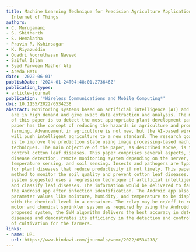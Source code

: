 ```yaml
---
title: Machine Learning Technique for Precision Agriculture Applications in 5G-Based
  Internet of Things
authors:
- C. Murugamani
- S. Shitharth
- S. Hemalatha
- Pravin R. Kshirsagar
- K. Riyazuddin
- Quadri Noorulhasan Naveed
- Saiful Islam
- Syed Parween Mazher Ali
- Areda Batu
date: '2022-06-01'
publishDate: '2024-01-24T04:48:01.273646Z'
publication_types:
- article-journal
publication: '*Wireless Communications and Mobile Computing*'
doi: 10.1155/2022/6534238
abstract: Monitoring systems based on artificial intelligence (AI) and wireless sensors
  are in high demand and give exact data extraction and analysis. The main objective
  of this paper is to detect the most appropriate plant development parameters. This
  paper has the concept of reducing the hazards in agriculture and promoting intelligent
  farming. Advancement in agriculture is not new, but the AI-based wireless sensor
  will push intelligent agriculture to a new standard. The research goal of this work
  is to improve the prediction state using image processing-based machine learning
  techniques. The main objective of the paper, as described above, is to detect and
  control cotton leaf diseases. This paper comprises several aspects, including leaf
  disease detection, remote monitoring system depending on the server, moisture and
  temperature sensing, and soil sensing. Insects and pathogens are typically responsible
  for plant diseases that reduce productivity if not timely. This paper presents a
  method to monitor the soil quality and prevent cotton leaf diseases. The proposed
  system suggested uses a regression technique of artificial intelligence to identify
  and classify leaf diseases. The information would be delivered to farmers through
  the Android app after infection identification. The Android app also allows soil
  parameter values like moisture, humidity, and temperature to be displayed along
  with the chemical level in a container. The relay may be on/off to regulate the
  motor and chemical sprinkler system as required by using the Android app. In the
  proposed system, the SVM algorithm delivers the best accuracy in detecting various
  diseases and demonstrates its efficiency in the detection and control by the improvement
  of cultivation for the farmers.
links:
- name: URL
  url: https://www.hindawi.com/journals/wcmc/2022/6534238/
---
```

